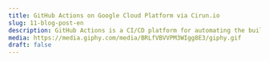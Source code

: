 ```yaml
---
title: GitHub Actions on Google Cloud Platform via Cirun.io
slug: 11-blog-post-en
description: GitHub Actions is a CI/CD platform for automating the builds, test, and deployment process. Using GitHub actions, we can build and test every pull request in the repository using workflows, or push the merged pull requests to production with workflows. So GitHub actions makes your job easier but there are also some limitations of GitHub actions.
media: https://media.giphy.com/media/BRLfVBVVPM3WIgg8E3/giphy.gif
draft: false
---
```

